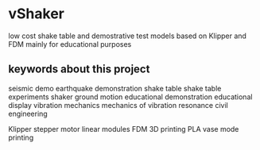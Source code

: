 # vShaker
low cost shake table and demostrative test models based on Klipper and FDM mainly for educational purposes

## keywords about this project
seismic demo
earthquake demonstration
shake table
shake table experiments
shaker
ground motion
educational demonstration
educational display
vibration mechanics
mechanics of vibration
resonance
civil engineering

Klipper
stepper motor
linear modules
FDM
3D printing
PLA
vase mode printing
